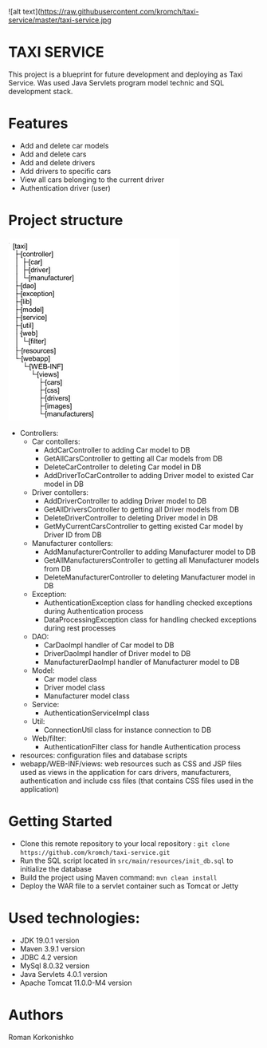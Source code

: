 ![alt text](https://raw.githubusercontent.com/kromch/taxi-service/master/taxi-service.jpg
# TAXI SERVICE

This project is a blueprint for future development and deploying as Taxi Service. 
Was used Java Servlets program model technic and SQL development stack.

# Features
- Add and delete car models
- Add and delete cars 
- Add and delete drivers
- Add drivers to specific cars
- View all cars belonging to the current driver
- Authentication driver (user)

# Project structure
![alt text](https://raw.githubusercontent.com/kromch/taxi-service/master/struct.jpg)
- Controllers:
	- Car contollers: 
		- AddCarController to adding Car model to DB
		- GetAllCarsController to getting all Car models from DB
		- DeleteCarController to deleting Car model in DB
		- AddDriverToCarController to adding Driver model to existed Car model in DB
	- Driver contollers: 
		- AddDriverController to adding Driver model to DB
		- GetAllDriversController to getting all Driver models from DB
		- DeleteDriverController to deleting Driver model in DB
		- GetMyCurrentCarsController to getting existed Car model by Driver ID from DB
	- Manufacturer contollers: 
		- AddManufacturerController to adding Manufacturer model to DB
		- GetAllManufacturersController to getting all Manufacturer models from DB
		- DeleteManufacturerController to deleting Manufacturer model in DB
	- Exception:
		- AuthenticationException class for handling checked exceptions during Authentication process
		- DataProcessingException class for handling checked exceptions during rest processes
	- DAO:
		- CarDaoImpl handler of Car model to DB
		- DriverDaoImpl handler of Driver model to DB
		- ManufacturerDaoImpl handler of Manufacturer model to DB
	- Model:
		- Car model class
		- Driver model class 
		- Manufacturer model class
	- Service:
		- AuthenticationServiceImpl class 
	- Util:
		- ConnectionUtil class for instance connection to DB
	- Web/filter:
		- AuthenticationFilter class for handle Authentication process
- resources: configuration files and database scripts
- webapp/WEB-INF/views: web resources such as CSS and JSP files used as views in the application for cars
						drivers, manufacturers, authentication and include css files
						(that contains CSS files used in the application)

# Getting Started
- Clone this remote repository to your local repository : `git clone https://github.com/kromch/taxi-service.git`
- Run the SQL script located in `src/main/resources/init_db.sql` to initialize the database
- Build the project using Maven command: `mvn clean install`
- Deploy the WAR file to a servlet container such as Tomcat or Jetty

# Used technologies:
- JDK 19.0.1 version
- Maven 3.9.1 version
- JDBC 4.2 version
- MySql 8.0.32 version
- Java Servlets 4.0.1 version
- Apache Tomcat 11.0.0-M4 version

# Authors
Roman Korkonishko
